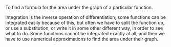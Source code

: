 To find a formula for the area under the graph of a particular function.

Integration is the inverse operation of differentiation; some functions
can be integrated easily because of this, but often we have to split the
function up, or use a substitution, or write it in some other different
way, in order to see what to do. Some functions cannot be integrated
exactly at all, and then we have to use numerical approximations to find
the area under their graph.
